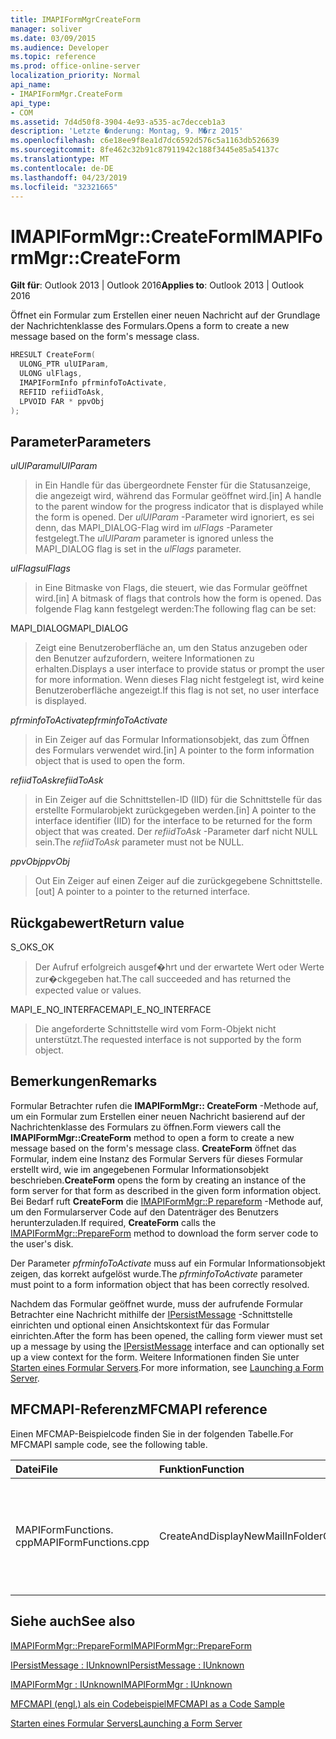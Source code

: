 ```yaml
---
title: IMAPIFormMgrCreateForm
manager: soliver
ms.date: 03/09/2015
ms.audience: Developer
ms.topic: reference
ms.prod: office-online-server
localization_priority: Normal
api_name:
- IMAPIFormMgr.CreateForm
api_type:
- COM
ms.assetid: 7d4d50f8-3904-4e93-a535-ac7decceb1a3
description: 'Letzte �nderung: Montag, 9. M�rz 2015'
ms.openlocfilehash: c6e18ee9f8ea1d7dc6592d576c5a1163db526639
ms.sourcegitcommit: 8fe462c32b91c87911942c188f3445e85a54137c
ms.translationtype: MT
ms.contentlocale: de-DE
ms.lasthandoff: 04/23/2019
ms.locfileid: "32321665"
---
```

# <a name="imapiformmgrcreateform"></a><span data-ttu-id="38b73-103">IMAPIFormMgr::CreateForm</span><span class="sxs-lookup"><span data-stu-id="38b73-103">IMAPIFormMgr::CreateForm</span></span>

  
  
<span data-ttu-id="38b73-104">**Gilt für**: Outlook 2013 | Outlook 2016</span><span class="sxs-lookup"><span data-stu-id="38b73-104">**Applies to**: Outlook 2013 | Outlook 2016</span></span> 
  
<span data-ttu-id="38b73-105">Öffnet ein Formular zum Erstellen einer neuen Nachricht auf der Grundlage der Nachrichtenklasse des Formulars.</span><span class="sxs-lookup"><span data-stu-id="38b73-105">Opens a form to create a new message based on the form's message class.</span></span>
  
```cpp
HRESULT CreateForm(
  ULONG_PTR ulUIParam,
  ULONG ulFlags,
  IMAPIFormInfo pfrminfoToActivate,
  REFIID refiidToAsk,
  LPVOID FAR * ppvObj
);
```

## <a name="parameters"></a><span data-ttu-id="38b73-106">Parameter</span><span class="sxs-lookup"><span data-stu-id="38b73-106">Parameters</span></span>

 <span data-ttu-id="38b73-107">_ulUIParam_</span><span class="sxs-lookup"><span data-stu-id="38b73-107">_ulUIParam_</span></span>
  
> <span data-ttu-id="38b73-108">in Ein Handle für das übergeordnete Fenster für die Statusanzeige, die angezeigt wird, während das Formular geöffnet wird.</span><span class="sxs-lookup"><span data-stu-id="38b73-108">[in] A handle to the parent window for the progress indicator that is displayed while the form is opened.</span></span> <span data-ttu-id="38b73-109">Der _ulUIParam_ -Parameter wird ignoriert, es sei denn, das MAPI_DIALOG-Flag wird im _ulFlags_ -Parameter festgelegt.</span><span class="sxs-lookup"><span data-stu-id="38b73-109">The  _ulUIParam_ parameter is ignored unless the MAPI_DIALOG flag is set in the  _ulFlags_ parameter.</span></span> 
    
 <span data-ttu-id="38b73-110">_ulFlags_</span><span class="sxs-lookup"><span data-stu-id="38b73-110">_ulFlags_</span></span>
  
> <span data-ttu-id="38b73-111">in Eine Bitmaske von Flags, die steuert, wie das Formular geöffnet wird.</span><span class="sxs-lookup"><span data-stu-id="38b73-111">[in] A bitmask of flags that controls how the form is opened.</span></span> <span data-ttu-id="38b73-112">Das folgende Flag kann festgelegt werden:</span><span class="sxs-lookup"><span data-stu-id="38b73-112">The following flag can be set:</span></span>
    
<span data-ttu-id="38b73-113">MAPI_DIALOG</span><span class="sxs-lookup"><span data-stu-id="38b73-113">MAPI_DIALOG</span></span> 
  
> <span data-ttu-id="38b73-114">Zeigt eine Benutzeroberfläche an, um den Status anzugeben oder den Benutzer aufzufordern, weitere Informationen zu erhalten.</span><span class="sxs-lookup"><span data-stu-id="38b73-114">Displays a user interface to provide status or prompt the user for more information.</span></span> <span data-ttu-id="38b73-115">Wenn dieses Flag nicht festgelegt ist, wird keine Benutzeroberfläche angezeigt.</span><span class="sxs-lookup"><span data-stu-id="38b73-115">If this flag is not set, no user interface is displayed.</span></span>
    
 <span data-ttu-id="38b73-116">_pfrminfoToActivate_</span><span class="sxs-lookup"><span data-stu-id="38b73-116">_pfrminfoToActivate_</span></span>
  
> <span data-ttu-id="38b73-117">in Ein Zeiger auf das Formular Informationsobjekt, das zum Öffnen des Formulars verwendet wird.</span><span class="sxs-lookup"><span data-stu-id="38b73-117">[in] A pointer to the form information object that is used to open the form.</span></span>
    
 <span data-ttu-id="38b73-118">_refiidToAsk_</span><span class="sxs-lookup"><span data-stu-id="38b73-118">_refiidToAsk_</span></span>
  
> <span data-ttu-id="38b73-119">in Ein Zeiger auf die Schnittstellen-ID (IID) für die Schnittstelle für das erstellte Formularobjekt zurückgegeben werden.</span><span class="sxs-lookup"><span data-stu-id="38b73-119">[in] A pointer to the interface identifier (IID) for the interface to be returned for the form object that was created.</span></span> <span data-ttu-id="38b73-120">Der _refiidToAsk_ -Parameter darf nicht NULL sein.</span><span class="sxs-lookup"><span data-stu-id="38b73-120">The  _refiidToAsk_ parameter must not be NULL.</span></span> 
    
 <span data-ttu-id="38b73-121">_ppvObj_</span><span class="sxs-lookup"><span data-stu-id="38b73-121">_ppvObj_</span></span>
  
> <span data-ttu-id="38b73-122">Out Ein Zeiger auf einen Zeiger auf die zurückgegebene Schnittstelle.</span><span class="sxs-lookup"><span data-stu-id="38b73-122">[out] A pointer to a pointer to the returned interface.</span></span>
    
## <a name="return-value"></a><span data-ttu-id="38b73-123">Rückgabewert</span><span class="sxs-lookup"><span data-stu-id="38b73-123">Return value</span></span>

<span data-ttu-id="38b73-124">S_OK</span><span class="sxs-lookup"><span data-stu-id="38b73-124">S_OK</span></span> 
  
> <span data-ttu-id="38b73-125">Der Aufruf erfolgreich ausgef�hrt und der erwartete Wert oder Werte zur�ckgegeben hat.</span><span class="sxs-lookup"><span data-stu-id="38b73-125">The call succeeded and has returned the expected value or values.</span></span>
    
<span data-ttu-id="38b73-126">MAPI_E_NO_INTERFACE</span><span class="sxs-lookup"><span data-stu-id="38b73-126">MAPI_E_NO_INTERFACE</span></span> 
  
> <span data-ttu-id="38b73-127">Die angeforderte Schnittstelle wird vom Form-Objekt nicht unterstützt.</span><span class="sxs-lookup"><span data-stu-id="38b73-127">The requested interface is not supported by the form object.</span></span>
    
## <a name="remarks"></a><span data-ttu-id="38b73-128">Bemerkungen</span><span class="sxs-lookup"><span data-stu-id="38b73-128">Remarks</span></span>

<span data-ttu-id="38b73-129">Formular Betrachter rufen die **IMAPIFormMgr:: CreateForm** -Methode auf, um ein Formular zum Erstellen einer neuen Nachricht basierend auf der Nachrichtenklasse des Formulars zu öffnen.</span><span class="sxs-lookup"><span data-stu-id="38b73-129">Form viewers call the **IMAPIFormMgr::CreateForm** method to open a form to create a new message based on the form's message class.</span></span> <span data-ttu-id="38b73-130">**CreateForm** öffnet das Formular, indem eine Instanz des Formular Servers für dieses Formular erstellt wird, wie im angegebenen Formular Informationsobjekt beschrieben.</span><span class="sxs-lookup"><span data-stu-id="38b73-130">**CreateForm** opens the form by creating an instance of the form server for that form as described in the given form information object.</span></span> <span data-ttu-id="38b73-131">Bei Bedarf ruft **CreateForm** die [IMAPIFormMgr::P repareform](imapiformmgr-prepareform.md) -Methode auf, um den Formularserver Code auf den Datenträger des Benutzers herunterzuladen.</span><span class="sxs-lookup"><span data-stu-id="38b73-131">If required, **CreateForm** calls the [IMAPIFormMgr::PrepareForm](imapiformmgr-prepareform.md) method to download the form server code to the user's disk.</span></span> 
  
<span data-ttu-id="38b73-132">Der Parameter _pfrminfoToActivate_ muss auf ein Formular Informationsobjekt zeigen, das korrekt aufgelöst wurde.</span><span class="sxs-lookup"><span data-stu-id="38b73-132">The  _pfrminfoToActivate_ parameter must point to a form information object that has been correctly resolved.</span></span> 
  
<span data-ttu-id="38b73-133">Nachdem das Formular geöffnet wurde, muss der aufrufende Formular Betrachter eine Nachricht mithilfe der [IPersistMessage](ipersistmessageiunknown.md) -Schnittstelle einrichten und optional einen Ansichtskontext für das Formular einrichten.</span><span class="sxs-lookup"><span data-stu-id="38b73-133">After the form has been opened, the calling form viewer must set up a message by using the [IPersistMessage](ipersistmessageiunknown.md) interface and can optionally set up a view context for the form.</span></span> <span data-ttu-id="38b73-134">Weitere Informationen finden Sie unter [Starten eines Formular Servers](launching-a-form-server.md).</span><span class="sxs-lookup"><span data-stu-id="38b73-134">For more information, see [Launching a Form Server](launching-a-form-server.md).</span></span> 
  
## <a name="mfcmapi-reference"></a><span data-ttu-id="38b73-135">MFCMAPI-Referenz</span><span class="sxs-lookup"><span data-stu-id="38b73-135">MFCMAPI reference</span></span>

<span data-ttu-id="38b73-136">Einen MFCMAP-Beispielcode finden Sie in der folgenden Tabelle.</span><span class="sxs-lookup"><span data-stu-id="38b73-136">For MFCMAPI sample code, see the following table.</span></span>
  
|<span data-ttu-id="38b73-137">**Datei**</span><span class="sxs-lookup"><span data-stu-id="38b73-137">**File**</span></span>|<span data-ttu-id="38b73-138">**Funktion**</span><span class="sxs-lookup"><span data-stu-id="38b73-138">**Function**</span></span>|<span data-ttu-id="38b73-139">**Comment**</span><span class="sxs-lookup"><span data-stu-id="38b73-139">**Comment**</span></span>|
|:-----|:-----|:-----|
|<span data-ttu-id="38b73-140">MAPIFormFunctions. cpp</span><span class="sxs-lookup"><span data-stu-id="38b73-140">MAPIFormFunctions.cpp</span></span>  <br/> |<span data-ttu-id="38b73-141">CreateAndDisplayNewMailInFolder</span><span class="sxs-lookup"><span data-stu-id="38b73-141">CreateAndDisplayNewMailInFolder</span></span>  <br/> |<span data-ttu-id="38b73-142">MFCMAPI verwendet die **IMAPIFormMgr:: CreateForm** -Methode, um ein Formular zu erstellen, bevor es angezeigt wird.</span><span class="sxs-lookup"><span data-stu-id="38b73-142">MFCMAPI uses the **IMAPIFormMgr::CreateForm** method to create a form before displaying it.</span></span>  <br/> |
   
## <a name="see-also"></a><span data-ttu-id="38b73-143">Siehe auch</span><span class="sxs-lookup"><span data-stu-id="38b73-143">See also</span></span>



[<span data-ttu-id="38b73-144">IMAPIFormMgr::PrepareForm</span><span class="sxs-lookup"><span data-stu-id="38b73-144">IMAPIFormMgr::PrepareForm</span></span>](imapiformmgr-prepareform.md)
  
[<span data-ttu-id="38b73-145">IPersistMessage : IUnknown</span><span class="sxs-lookup"><span data-stu-id="38b73-145">IPersistMessage : IUnknown</span></span>](ipersistmessageiunknown.md)
  
[<span data-ttu-id="38b73-146">IMAPIFormMgr : IUnknown</span><span class="sxs-lookup"><span data-stu-id="38b73-146">IMAPIFormMgr : IUnknown</span></span>](imapiformmgriunknown.md)


[<span data-ttu-id="38b73-147">MFCMAPI (engl.) als ein Codebeispiel</span><span class="sxs-lookup"><span data-stu-id="38b73-147">MFCMAPI as a Code Sample</span></span>](mfcmapi-as-a-code-sample.md)
  
[<span data-ttu-id="38b73-148">Starten eines Formular Servers</span><span class="sxs-lookup"><span data-stu-id="38b73-148">Launching a Form Server</span></span>](launching-a-form-server.md)

